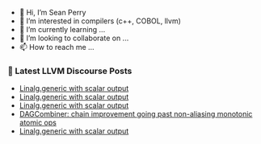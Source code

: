 - 👋 Hi, I’m Sean Perry
- 👀 I’m interested in compilers (c++, COBOL, llvm)
- 🌱 I’m currently learning ...
- 💞️ I’m looking to collaborate on ...
- 📫 How to reach me ...

<!---
s66perry/s66perry is a ✨ special ✨ repository because its `README.md` (this file) appears on your GitHub profile.
You can click the Preview link to take a look at your changes.
--->
### 📕 Latest LLVM Discourse Posts

<!-- DISCOURSE-LLVM:START -->
- [Linalg.generic with scalar output](https://discourse.llvm.org/t/linalg-generic-with-scalar-output/60822/5)
- [Linalg.generic with scalar output](https://discourse.llvm.org/t/linalg-generic-with-scalar-output/60822/4)
- [Linalg.generic with scalar output](https://discourse.llvm.org/t/linalg-generic-with-scalar-output/60822/3)
- [DAGCombiner: chain improvement going past non-aliasing monotonic atomic ops](https://discourse.llvm.org/t/dagcombiner-chain-improvement-going-past-non-aliasing-monotonic-atomic-ops/60826/1)
- [Linalg.generic with scalar output](https://discourse.llvm.org/t/linalg-generic-with-scalar-output/60822/2)
<!-- DISCOURSE-LLVM:END -->
